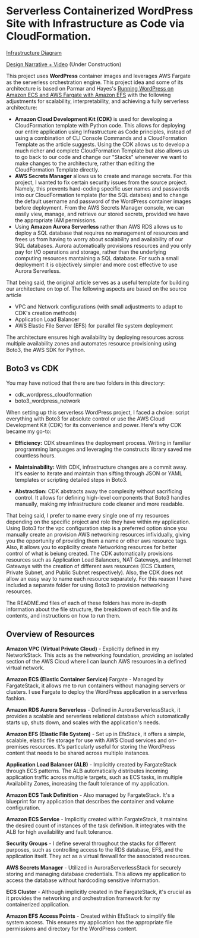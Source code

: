 # Serverless Containerized WordPress Site with Infrastructure as Code via CloudFormation.



[Infrastructure Diagram](https://github.com/adma224/serverless-containerized-wordpress/blob/main/infrastructure_diagram.png)

[Design Narrative + Video](http://54.148.225.217/) (Under Construction)

This project uses **WordPress** container images and leverages AWS Fargate as the serverless orchestration engine. This project idea and some of its architecture is based on Parmar and Hayes's [Running WordPress on Amazon ECS and AWS Fargate with Amazon EFS](https://aws.amazon.com/blogs/containers/running-wordpress-amazon-ecs-fargate-ecs/) with the following adjustments for scalability, interpretability, and achieving a fully serverless architecture:

- **Amazon Cloud Development Kit (CDK)** is used for developing a CloudFormation template with Python code. This allows for deploying our entire application using Infrastructure as Code principles, instead of using a combination of CLI Console Commands and a CloudFormation Template as the article suggests. Using the CDK allows us to develop a much richer and complete CloudFormation Template but also allows us to go back to our code and change our "Stacks" whenever we want to make changes to the architecture, rather than editing the CloudFormation Template directly.
- **AWS Secrets Manager** allows us to create and manage secrets. For this project, I wanted to fix certain security issues from the source project. Namely, this prevents hard-coding specific user names and passwords into our CloudFormation template (for the SQL databes) and to change the default username and password of the WordPress container images before deployment. From the AWS Secrets Manager console, we can easily view, manage, and retrieve our stored secrets, provided we have the appropriate IAM permissions.
- Using **Amazon Aurora Serverless** rather than AWS RDS allows us to deploy a SQL database that requires no management of resources and frees us from having to worry about scalability and availability of our SQL databases. Aurora automatically provisions resources and you only pay for I/O operations and storage, rather than the underlying computing resources mantaining a SQL database. For such a small deployment it is objectively simpler and more cost effective to use Aurora Serverless.

That being said, the original article serves as a useful template for building our architecture on top of. The following aspects are based on the source article
- VPC and Network configurations (with small adjustments to adapt to CDK's creation methods)
- Application Load Balancer
- AWS Elastic File Server (EFS) for parallel file system deployment

The architecture ensures high availability by deploying resources across multiple availability zones and automates resource provisioning using Boto3, the AWS SDK for Python.

## Boto3 vs CDK

You may have noticed that there are two folders in this directory:

- cdk_wordpress_cloudformation
- boto3_wordpress_network

When setting up this serverless WordPress project, I faced a choice: script everything with Boto3 for absolute control or use the AWS Cloud Development Kit (CDK) for its convenience and power. Here's why CDK became my go-to:

- **Efficiency:** CDK streamlines the deployment process. Writing in familiar programming languages and leveraging the constructs library saved me countless hours.

- **Maintainability:** With CDK, infrastructure changes are a commit away. It's easier to iterate and maintain than sifting through JSON or YAML templates or scripting detailed steps in Boto3.

- **Abstraction:** CDK abstracts away the complexity without sacrificing control. It allows for defining high-level components that Boto3 handles manually, making my infrastructure code cleaner and more readable.

That being said, I prefer to name every single one of my resources depending on the specific project and role they have within my application. Using Boto3 for the vpc configuration step is a preferred option since you manually create an provision AWS networking resources infividually, giving you the opportunity of providing them a name or other aws resource tags. Also, it allows you to explicilty create Networking resources for better control of what is beiung created. The CDK automatically provisions resources such as Application Load Balancers, NAT Gateways, and Internet Gateways with the creation of different aws resources (ECS Clusters, Private Subnet, and Public Subnet respectively). Also, the CDK does not allow an easy way to name each resource separately. For this reason I have included a separate folder for using Boto3 to provision networking resources.

The README.md files of each of these folders has more in-depth information about the file structure, the breakdown of each file and its contents, and instructions on how to run them.

## Overview of Resources

**Amazon VPC (Virtual Private Cloud)** - Explicitly defined in my NetworkStack. This acts as the networking foundation, providing an isolated section of the AWS Cloud where I can launch AWS resources in a defined virtual network.

**Amazon ECS (Elastic Container Service)** Fargate - Managed by FargateStack, it allows me to run containers without managing servers or clusters. I use Fargate to deploy the WordPress application in a serverless fashion.

**Amazon RDS Aurora Serverless** - Defined in AuroraServerlessStack, it provides a scalable and serverless relational database which automatically starts up, shuts down, and scales with the application's needs.

**Amazon EFS (Elastic File System)** - Set up in EfsStack, it offers a simple, scalable, elastic file storage for use with AWS Cloud services and on-premises resources. It's particularly useful for storing the WordPress content that needs to be shared across multiple instances.

**Application Load Balancer (ALB)** - Implicitly created by FargateStack through ECS patterns. The ALB automatically distributes incoming application traffic across multiple targets, such as ECS tasks, in multiple Availability Zones, increasing the fault tolerance of my application.

**Amazon ECS Task Definition** - Also managed by FargateStack. It's a blueprint for my application that describes the container and volume configuration.

**Amazon ECS Service** - Implicitly created within FargateStack, it maintains the desired count of instances of the task definition. It integrates with the ALB for high availability and fault tolerance.

**Security Groups** - I define several throughout the stacks for different purposes, such as controlling access to the RDS database, EFS, and the application itself. They act as a virtual firewall for the associated resources.

**AWS Secrets Manager** - Utilized in AuroraServerlessStack for securely storing and managing database credentials. This allows my application to access the database without hardcoding sensitive information.

**ECS Cluster** - Although implicitly created in the FargateStack, it's crucial as it provides the networking and orchestration framework for my containerized application.

**Amazon EFS Access Points** - Created within EfsStack to simplify file system access. This ensures my application has the appropriate file permissions and directory for the WordPress content.
